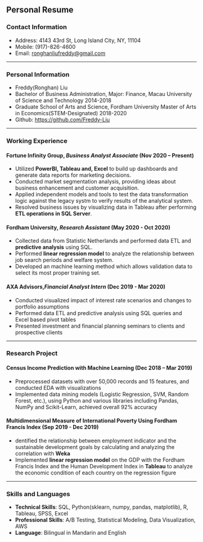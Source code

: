 ## Personal Resume  
### Contact Information
+ Address: 4143 43rd St, Long Island City, NY, 11104 
+ Mobile: (917)-826-4600
+ Email: ronghanliufreddy@gmail.com  

***


### Personal Information  
+ Freddy(Ronghan) Liu
+ Bachelor of Business Administration, Major: Finance, Macau University of Science and Technology  2014-2018
+ Graduate School of Arts and Science, Fordham University  Master of Arts in Economics(STEM-Designated) 2018-2020
+ Github: https://github.com/Freddy-Liu  

***

### Working Experience  
#### Fortune Infinity Group, *Business Analyst Associate* (Nov 2020 – Present)  
+ Utilized **PowerBI, Tableau and, Excel** to build up dashboards and generate data reports for marketing decisions.
+ Conducted market segmentation analysis, providing ideas about business enhancement and customer acquisition.
+ Applied independent models and tools to test the data transformation logic against the legacy systm to verify
results of the analytical system.
+ Resolved business issues by visualizing data in Tableau after performing **ETL operations in SQL Server**.

#### Fordham University, *Research Assistant* (May 2020 - Oct 2020)  
+ Collected data from Statistic Netherlands and performed data ETL and **predictive analysis** using SQL.
+ Performed **linear regression model** to analyze the relationship between job search periods and welfare system.
+ Developed an machine learning method which allows validation data to select its most proper training set.

#### AXA Advisors,*Financial Analyst Intern* (Dec 2019 - Mar 2020)  
+ Conducted visualized impact of interest rate scenarios and changes to portfolio assumptions
+ Performed data ETL and predictive analysis using SQL queries and Excel based pivot tables
+ Presented investment and financial planning seminars to clients and prospective clients

***

### Research Project  
#### Census Income Prediction with Machine Learning  (Dec 2018 – Mar 2019)
+ Preprocessed datasets with over 50,000 records and 15 features, and conducted EDA with visualizations
+ Implemented data mining models (Logistic Regression, SVM, Random Forest, etc.), using Python and various
libraries including Pandas, NumPy and Scikit-Learn, achieved overall 92% accuracy

#### Multidimensional Measure of International Poverty Using Fordham Francis Index (Sep 2019 - Dec 2019)  
+ dentified the relationship between employment indicator and the sustainable development goals by calculating
and analyzing the correlation with **Weka**
+ Implemented **linear regression model** on the GDP with the Fordham Francis Index and the Human Development
Index in **Tableau** to analyze the economic condition of each country on the regression figure

***

### Skills and  Languages  
+ **Technical Skills**: SQL, Python(sklearn, numpy, pandas, matplotlib), R, Tableau, SPSS, Excel
+ **Professional Skills**: A/B Testing, Statistical Modeling, Data Visualization, AWS 
+ **Language**: Bilingual in Mandarin and English
